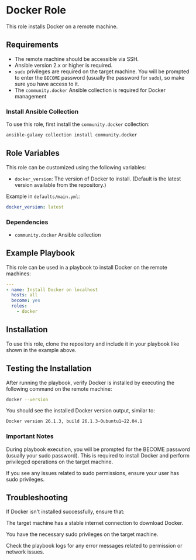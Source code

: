 # Docker Role

This role installs Docker on a remote machine.

## Requirements

- The remote machine should be accessible via SSH.
- Ansible version 2.x or higher is required.
- `sudo` privileges are required on the target machine. You will be prompted to enter the `BECOME` password (usually the password for `sudo`), so make sure you have access to it.
- The `community.docker` Ansible collection is required for Docker management

### Install Ansible Collection
To use this role, first install the `community.docker` collection:

```bash
ansible-galaxy collection install community.docker
```

## Role Variables

This role can be customized using the following variables:

- `docker_version`: The version of Docker to install. (Default is the latest version available from the repository.)

Example in `defaults/main.yml`:
```yaml
docker_version: latest
```
### Dependencies
- `community.docker` Ansible collection

## Example Playbook
This role can be used in a playbook to install Docker on the remote machines:

``` yaml
---
- name: Install Docker on localhost
  hosts: all
  become: yes
  roles:
    - docker
```

## Installation
To use this role, clone the repository and include it in your playbook like shown in the example above.

## Testing the Installation
After running the playbook, verify Docker is installed by executing the following command on the remote machine:

``` bash
docker --version
```
You should see the installed Docker version output, similar to:

```bash
Docker version 26.1.3, build 26.1.3-0ubuntu1~22.04.1
```
### Important Notes
During playbook execution, you will be prompted for the BECOME password (usually your sudo password). This is required to install Docker and perform privileged operations on the target machine.

If you see any issues related to sudo permissions, ensure your user has sudo privileges.

## Troubleshooting
If Docker isn't installed successfully, ensure that:

The target machine has a stable internet connection to download Docker.

You have the necessary sudo privileges on the target machine.

Check the playbook logs for any error messages related to permission or network issues.
